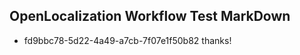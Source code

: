 ## OpenLocalization Workflow Test MarkDown
* fd9bbc78-5d22-4a49-a7cb-7f07e1f50b82 
thanks!<!--HONumber=Mar16_HO4-->
